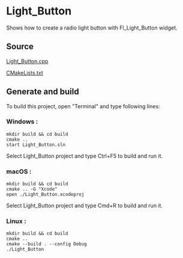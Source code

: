 # Light_Button

Shows how to create a radio light button with Fl_Light_Button widget.

## Source

[Light_Button.cpp](Light_Button.cpp)

[CMakeLists.txt](CMakeLists.txt)

## Generate and build

To build this project, open "Terminal" and type following lines:

### Windows :

``` shell
mkdir build && cd build
cmake .. 
start Light_Button.sln
```

Select Light_Button project and type Ctrl+F5 to build and run it.

### macOS :

``` shell
mkdir build && cd build
cmake .. -G "Xcode"
open ./Light_Button.xcodeproj
```

Select Light_Button project and type Cmd+R to build and run it.

### Linux :

``` shell
mkdir build && cd build
cmake .. 
cmake --build . --config Debug
./Light_Button
```
